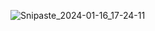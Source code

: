 ![Snipaste_2024-01-16_17-24-11](https://github.com/Robot-Yue/TemHumModbus/assets/103190998/4f39768b-30cc-442a-a0ed-b65c459cc7cb)
